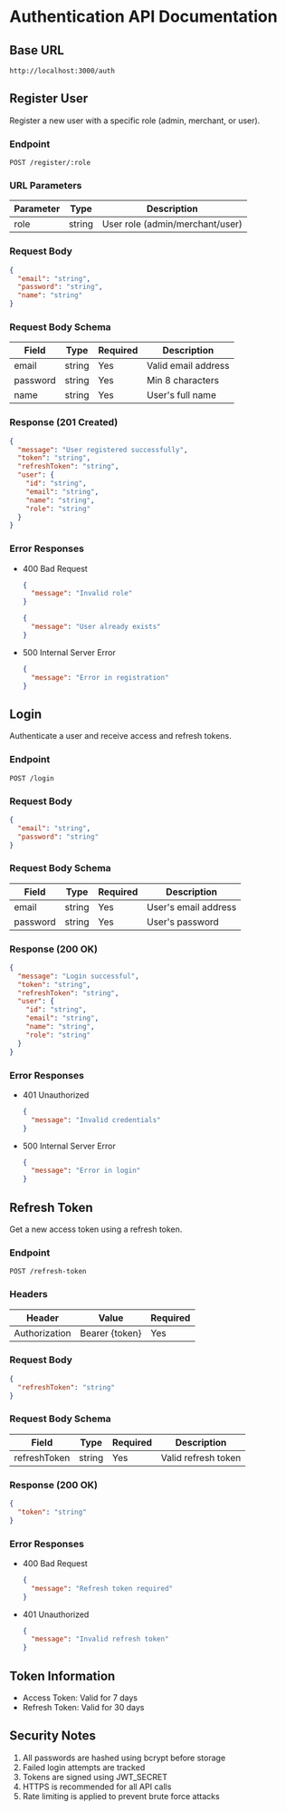 # Authentication API Documentation

## Base URL
```
http://localhost:3000/auth
```

## Register User
Register a new user with a specific role (admin, merchant, or user).

### Endpoint
```
POST /register/:role
```

### URL Parameters
| Parameter | Type   | Description                    |
|-----------|--------|--------------------------------|
| role      | string | User role (admin/merchant/user) |

### Request Body
```json
{
  "email": "string",
  "password": "string",
  "name": "string"
}
```

### Request Body Schema
| Field    | Type   | Required | Description                    |
|----------|--------|----------|--------------------------------|
| email    | string | Yes      | Valid email address           |
| password | string | Yes      | Min 8 characters              |
| name     | string | Yes      | User's full name              |

### Response (201 Created)
```json
{
  "message": "User registered successfully",
  "token": "string",
  "refreshToken": "string",
  "user": {
    "id": "string",
    "email": "string",
    "name": "string",
    "role": "string"
  }
}
```

### Error Responses
- 400 Bad Request
  ```json
  {
    "message": "Invalid role"
  }
  ```
  ```json
  {
    "message": "User already exists"
  }
  ```
- 500 Internal Server Error
  ```json
  {
    "message": "Error in registration"
  }
  ```

## Login
Authenticate a user and receive access and refresh tokens.

### Endpoint
```
POST /login
```

### Request Body
```json
{
  "email": "string",
  "password": "string"
}
```

### Request Body Schema
| Field    | Type   | Required | Description                    |
|----------|--------|----------|--------------------------------|
| email    | string | Yes      | User's email address          |
| password | string | Yes      | User's password               |

### Response (200 OK)
```json
{
  "message": "Login successful",
  "token": "string",
  "refreshToken": "string",
  "user": {
    "id": "string",
    "email": "string",
    "name": "string",
    "role": "string"
  }
}
```

### Error Responses
- 401 Unauthorized
  ```json
  {
    "message": "Invalid credentials"
  }
  ```
- 500 Internal Server Error
  ```json
  {
    "message": "Error in login"
  }
  ```

## Refresh Token
Get a new access token using a refresh token.

### Endpoint
```
POST /refresh-token
```

### Headers
| Header          | Value            | Required |
|-----------------|------------------|----------|
| Authorization   | Bearer {token}   | Yes      |

### Request Body
```json
{
  "refreshToken": "string"
}
```

### Request Body Schema
| Field        | Type   | Required | Description                    |
|--------------|--------|----------|--------------------------------|
| refreshToken | string | Yes      | Valid refresh token           |

### Response (200 OK)
```json
{
  "token": "string"
}
```

### Error Responses
- 400 Bad Request
  ```json
  {
    "message": "Refresh token required"
  }
  ```
- 401 Unauthorized
  ```json
  {
    "message": "Invalid refresh token"
  }
  ```

## Token Information
- Access Token: Valid for 7 days
- Refresh Token: Valid for 30 days

## Security Notes
1. All passwords are hashed using bcrypt before storage
2. Failed login attempts are tracked
3. Tokens are signed using JWT_SECRET
4. HTTPS is recommended for all API calls
5. Rate limiting is applied to prevent brute force attacks 